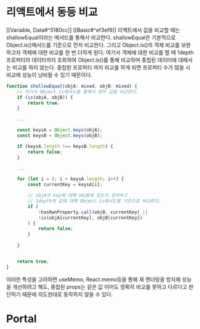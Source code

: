 # 리액트에서 동등 비교
[[Variable, Data#^5180cc]]
[[Basic#^ef3ef9]]
리액트에서 값을 비교할 때는 shallowEqual이라는 메서드를 통해서 비교한다.
shallowEqual은 기본적으로 Object.is()메서드를 기준으로 먼저 비교한다.
그리고 Object.is()의 객체 비교를 보완하고자 객체에 대한 비교를 한 번 더하게 된다. 
여기서 객체에 대한 비교를 할 때 1depth 프로퍼티의 데이터까지 조회하여 Object.is()를 통해 비교하며 중첩된 데이터에 대해서는 비교를 하지 않는다.
중첩된 프로퍼티 까지 비교를 하게 되면 프로퍼티 수가 많을 시 비교에 성능이 낭비될 수 있기 때문이다.
```ts
function shallowEqual(objA: mixed, objB: mixed) {
	// 여기서 Object.is메서드를 통해서 먼저 값을 비교한다.
	if (is(objA, objB)) {
		return true;
	}

	...

	const keysA = Object.keys(objA);
	const keysB = Object.keys(objB);

	if (keysA.length !== keysB.length) {
		return false;
	}

	...

	for (let i = 0; i < keysA.length; i++) {
		const currentKey = keysA[i];

		// objA의 key에 대해 objB에 있는지 검사하고
		// 1depth의 값에 대해 Object.is메서드를 기준으로 비교한다.
		if (
			!hasOwnProperty.call(objB, currentKey) ||
			!is(objA[currentKey], objB[currentKey])
		) {
			return false;
		}
	
	}


	return true;
}
```

 이러한 특성을 고려하면 useMemo, React.memo등을 통해 재 렌더링을 방지해 성능을 개선하려고 해도, 중첩된 props는 같은 값 이어도 정확히 비교를 못하고 다르다고 판단하기 때문에 의도한대로 동작하지 않을 수 있다.


# Portal
